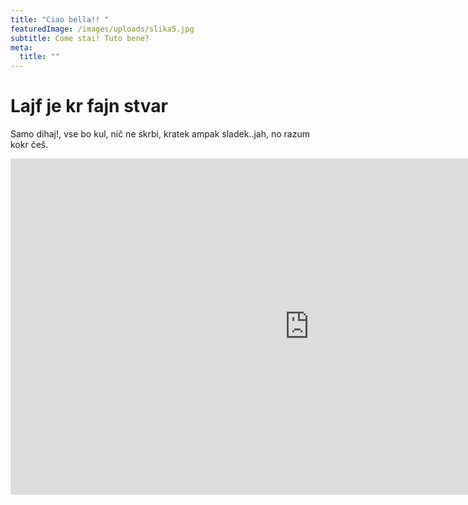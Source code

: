 ```yaml
---
title: "Ciao bella!! "
featuredImage: /images/uploads/slika5.jpg
subtitle: Come stai! Tuto bene?
meta:
  title: ""
---
```

# **Lajf je kr fajn stvar**

Samo dihaj!, vse bo kul, nič ne skrbi, kratek ampak sladek..jah, no razum kokr češ.



<iframe width="956" height="538" src="https://www.youtube.com/embed/xtIoN1h5aEU" title="YouTube video player" frameborder="0" allow="accelerometer; autoplay; clipboard-write; encrypted-media; gyroscope; picture-in-picture" allowfullscreen></iframe>